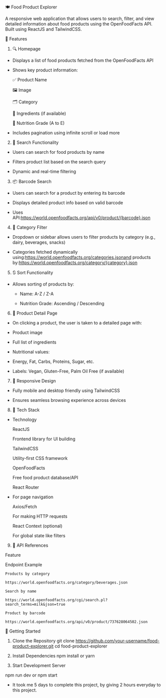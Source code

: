 🍽️ Food Product Explorer

A responsive web application that allows users to search, filter, and view detailed information about food products using the OpenFoodFacts API. Built using ReactJS and TailwindCSS.



📌 Features


1) 🔍 Homepage

- Displays a list of food products fetched from the OpenFoodFacts API

- Shows key product information:

  ✅ Product Name

  🖼️ Image

  🗂️ Category

  🧾 Ingredients (if available)

  🧪 Nutrition Grade (A to E)

- Includes pagination using infinite scroll or load more



2) 🔎 Search Functionality

- Users can search for food products by name

- Filters product list based on the search query

- Dynamic and real-time filtering


3) 📦 Barcode Search

- Users can search for a product by entering its barcode

- Displays detailed product info based on valid barcode

- Uses API:https://world.openfoodfacts.org/api/v0/product/{barcode}.json


4) 📂 Category Filter

- Dropdown or sidebar allows users to filter products by category (e.g., dairy, beverages, snacks)

- Categories fetched dynamically using:https://world.openfoodfacts.org/categories.jsonand products by:https://world.openfoodfacts.org/category/{category}.json


5) 🔃 Sort Functionality

- Allows sorting of products by:

  - Name: A-Z / Z-A

  - Nutrition Grade: Ascending / Descending


6) 📄 Product Detail Page

- On clicking a product, the user is taken to a detailed page with:

- Product image

- Full list of ingredients

- Nutritional values:

- Energy, Fat, Carbs, Proteins, Sugar, etc.

- Labels: Vegan, Gluten-Free, Palm Oil Free (if available)

7) 📱 Responsive Design

- Fully mobile and desktop friendly using TailwindCSS

- Ensures seamless browsing experience across devices

8) 🧰 Tech Stack

- Technology

    ReactJS

    Frontend library for UI building

    TailwindCSS

    Utility-first CSS framework

    OpenFoodFacts

    Free food product database/API

    React Router

- For page navigation

  Axios/Fetch

  For making HTTP requests

  React Context (optional)

  For global state like filters


9) 🔗 API References

  Feature

  Endpoint Example

    Products by category

    https://world.openfoodfacts.org/category/beverages.json

    Search by name

    https://world.openfoodfacts.org/cgi/search.pl?search_terms=milk&json=true

    Product by barcode

    https://world.openfoodfacts.org/api/v0/product/737628064502.json


🚀 Getting Started

1. Clone the Repository
     git clone https://github.com/your-username/food-product-explorer.git
     cd food-product-explorer

2. Install Dependencies
    npm install
    or
    yarn

3. Start Development Server

  npm run dev
  or
  npm start




- It took me 5 days to complete this project, by giving 2 hours everyday to this project.
